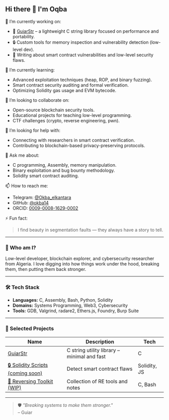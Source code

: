 ## Hi there 👋 I'm Oqba

<!--
**okba14/okba14** is a ✨ _special_ ✨ repository because its `README.md` (this file) appears on your GitHub profile.
-->

🔭 I’m currently working on:
- 🔧 [GuiarStr](https://github.com/okba14/guiarstr) – a lightweight C string library focused on performance and portability.
- 🔒 Custom tools for memory inspection and vulnerability detection (low-level dev).
- 📜 Writing about smart contract vulnerabilities and low-level security flaws.

🌱 I’m currently learning:
- Advanced exploitation techniques (heap, ROP, and binary fuzzing).
- Smart contract security auditing and formal verification.
- Optimizing Solidity gas usage and EVM bytecode.

👯 I’m looking to collaborate on:
- Open-source blockchain security tools.
- Educational projects for teaching low-level programming.
- CTF challenges (crypto, reverse engineering, pwn).

🤔 I’m looking for help with:
- Connecting with researchers in smart contract verification.
- Contributing to blockchain-based privacy-preserving protocols.

💬 Ask me about:
- C programming, Assembly, memory manipulation.
- Binary exploitation and bug bounty methodology.
- Solidity smart contract auditing.

📫 How to reach me:
- Telegram: [@Okba_elkantara](https://t.me/Okba_elkantara)
- GitHub: [@okba14](https://github.com/okba14)
- ORCID: [0009-0008-1629-0002](https://orcid.org/0009-0008-1629-0002)

⚡ Fun fact:
> I find beauty in segmentation faults — they always have a story to tell.

---

### 🧠 Who am I?

Low-level developer, blockchain explorer, and cybersecurity researcher from Algeria. I love digging into how things work under the hood, breaking them, then putting them back stronger.

---

### 🛠️ Tech Stack

- **Languages:** C, Assembly, Bash, Python, Solidity
- **Domains:** Systems Programming, Web3, Cybersecurity
- **Tools:** GDB, Valgrind, radare2, Ethers.js, Foundry, Burp Suite

---

### 🚀 Selected Projects

| Name | Description | Tech |
|------|-------------|------|
| [GuiarStr](https://github.com/okba14/guiarstr) | C string utility library – minimal and fast | C |
| [🔒 Solidity Scripts (coming soon)](#) | Detect smart contract flaws | Solidity, JS |
| [🧠 Reversing Toolkit (WIP)](#) | Collection of RE tools and notes | C, Bash |

---

> 🛡️ *"Breaking systems to make them stronger."*  
> – Guiar

